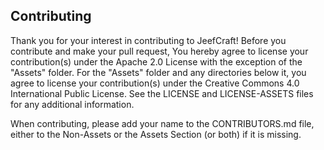 ## Contributing

Thank you for your interest in contributing to JeefCraft! Before you contribute and make your pull request,
You hereby agree to license your contribution(s) under the Apache 2.0 License with the exception of the "Assets" folder.
For the "Assets" folder and any directories below it, you agree to license your contribution(s) under the
Creative Commons 4.0 International Public License. See the LICENSE and LICENSE-ASSETS files for any additional information.

When contributing, please add your name to the CONTRIBUTORS.md file, either to the Non-Assets or the Assets Section (or both) if it is missing.

